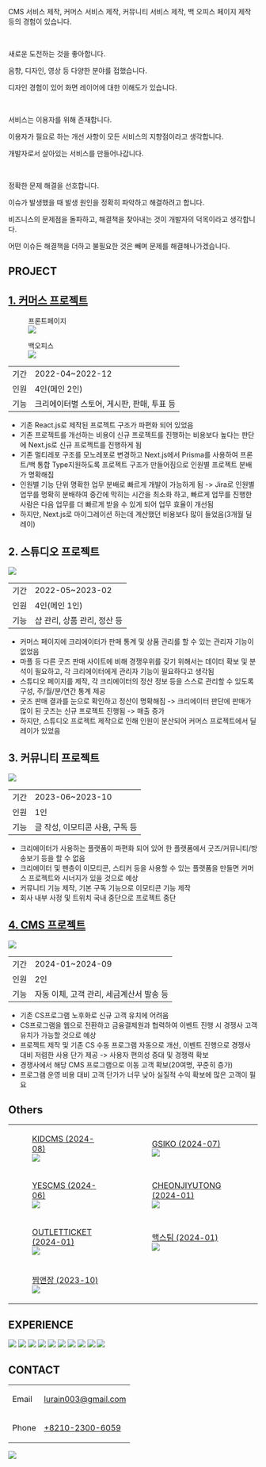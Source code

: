 <article>
<p>CMS 서비스 제작, 커머스 서비스 제작, 커뮤니티 서비스 제작, 백 오피스 페이지 제작 등의 경험이 있습니다.</p>
<br/>
<p>새로운 도전하는 것을 좋아합니다.</p>
<p>음향, 디자인, 영상 등 다양한 분야를 접했습니다.</p>
<p>디자인 경험이 있어 화면 레이어에 대한 이해도가 있습니다.</p>
<br/>
<p>서비스는 이용자를 위해 존재합니다.</p>
<p>이용자가 필요로 하는 개선 사항이 모든 서비스의 지향점이라고 생각합니다.</p>
<p>개발자로서 살아있는 서비스를 만들어나갑니다.</p>
<br/>
<p>정확한 문제 해결을 선호합니다.</p>
<p>이슈가 발생했을 때 발생 원인을 정확히 파악하고 해결하려고 합니다.</p>
<p>비즈니스의 문제점을 돌파하고, 해결책을 찾아내는 것이 개발자의 덕목이라고 생각합니다.</p>
<p>어떤 이슈든 해결책을 더하고 불필요한 것은 빼며 문제를 해결해나가겠습니다.</p>
</article>
<article>
  <h1>PROJECT</h1>
  <h2><a href="https://www.shopfanpick.com/">1. 커머스 프로젝트</a></h2>
  <figure>
    <figcaption>
      프론트페이지
    </figcaption>
    <img src="https://github.com/user-attachments/assets/fb29ae9b-5b16-46d3-ae5b-6afecfd6abb2"/>
  </figure>
  <figure>
    <figcaption>
      백오피스
    </figcaption>
    <img src="https://github.com/user-attachments/assets/57ef7a81-53b2-40f6-955b-5532340fca5d"/>
  </figure>
  <table>
    <tbody>
      <tr>
        <td>
          기간
        </td>
        <td>
          2022-04~2022-12
        </td>
      </tr>
      <tr>
        <td>
          인원
        </td>
        <td>
          4인(메인 2인)
        </td>
      </tr>
      <tr>
        <td>
          기능
        </td>
        <td>
          크리에이터별 스토어, 게시판, 판매, 투표 등
        </td>
      </tr>
    </tbody>
  </table>
  <ul>
    <!--문제 정의-->
    <li>기존 React.js로 제작된 프로젝트 구조가 파편화 되어 있었음</li>
    <!--가설 수립-->
    <li>기존 프로젝트를 개선하는 비용이 신규 프로젝트를 진행하는 비용보다 높다는 판단에 Next.js로 신규 프로젝트를 진행하게 됨</li>
    <!--액션 및 검증-->
    <li>기존 멀티레포 구조를 모노레포로 변경하고 Next.js에서 Prisma를 사용하여 프론트/백 통합 Type지원하도록 프로젝트 구조가 만들어짐으로 인원별 프로젝트 분배가 명확해짐</li>
    <!--결과-->
    <li>인원별 기능 단위 명확한 업무 분배로 빠르게 개발이 가능하게 됨 -> Jira로 인원별 업무를 명확히 분배하여 중간에 막히는 시간을 최소화 하고, 빠르게 업무를 진행한 사람은 다음 업무를 더 빠르게 받을 수 있게 되어 업무 효율이 개선됨</li>
    <li>하지만, Next.js로 마이그레이션 하는데 계산했던 비용보다 많이 들었음(3개월 딜레이)</li>
  </ul>
  <h2>2. 스튜디오 프로젝트</h2>
  <img src="https://github.com/user-attachments/assets/ba78ca89-bcec-4f20-8b04-a4aa5644f5bf" />
  <table>
    <tbody>
      <tr>
        <td>
          기간
        </td>
        <td>
          2022-05~2023-02
        </td>
      </tr>
      <tr>
        <td>
          인원
        </td>
        <td>
          4인(메인 1인)
        </td>
      </tr>
      <tr>
        <td>
          기능
        </td>
        <td>
          샵 관리, 상품 관리, 정산 등
        </td>
      </tr>
    </tbody>
  </table>
  <ul>
    <!--문제 정의-->
    <li>커머스 페이지에 크리에이터가 판매 통계 및 상품 관리를 할 수 있는 관리자 기능이 없었음</li>
    <!--가설 수립-->
    <li>마플 등 다른 굿즈 판매 사이트에 비해 경쟁우위를 갖기 위해서는 데이터 확보 및 분석이 필요하고, 각 크리에이터에게 관리자 기능이 필요하다고 생각됨</li>
    <!--액션 및 검증-->
    <li>스튜디오 페이지를 제작, 각 크리에이터의 정산 정보 등을 스스로 관리할 수 있도록 구성, 주/월/분/연간 통계 제공</li>
    <!--결과-->
    <li>굿즈 판매 결과를 눈으로 확인하고 정산이 명확해짐 -> 크리에이터 판단에 판매가 많이 된 굿즈는 신규 프로젝트 진행됨 -> 매출 증가</li>
    <li>하지만, 스튜디오 프로젝트 제작으로 인해 인원이 분산되어 커머스 프로젝트에서 딜레이가 있었음</li>
  </ul>
  <h2>3. 커뮤니티 프로젝트</h2>
  <img src="https://github.com/user-attachments/assets/06cb8195-b1b0-4ccc-a80d-6f1326754d37" />
  <table>
    <tbody>
      <tr>
        <td>
          기간
        </td>
        <td>
          2023-06~2023-10
        </td>
      </tr>
      <tr>
        <td>
          인원
        </td>
        <td>
          1인
        </td>
      </tr>
      <tr>
        <td>
          기능
        </td>
        <td>
          글 작성, 이모티콘 사용, 구독 등
        </td>
      </tr>
    </tbody>
  </table>
  <ul>
    <!--문제 정의-->
    <li>크리에이터가 사용하는 플랫폼이 파편화 되어 있어 한 플랫폼에서 굿즈/커뮤니티/방송보기 등을 할 수 없음</li>
    <!--가설 수립-->
    <li>크리에이터 및 팬층이 이모티콘, 스티커 등을 사용할 수 있는 플랫폼을 만들면 커머스 프로젝트와 시너지가 있을 것으로 예상</li>
    <!--액션 및 검증-->
    <li>커뮤니티 기능 제작, 기본 구독 기능으로 이모티콘 기능 제작</li>
    <!--결과-->
    <li>회사 내부 사정 및 트위치 국내 중단으로 프로젝트 중단</li>
  </ul>
  <h2><a href="https://ai.yescms.com/">4. CMS 프로젝트</a></h2>
  <img src="https://github.com/user-attachments/assets/bc6d9496-64c4-40e4-aec1-c61e41747bce" />
  <table>
    <tbody>
      <tr>
        <td>
          기간
        </td>
        <td>
          2024-01~2024-09
        </td>
      </tr>
      <tr>
        <td>
          인원
        </td>
        <td>
          2인
        </td>
      </tr>
      <tr>
        <td>
          기능
        </td>
        <td>
          자동 이체, 고객 관리, 세금계산서 발송 등
        </td>
      </tr>
    </tbody>
  </table>
  <ul>
    <!--문제 정의-->
    <li>기존 CS프로그램 노후화로 신규 고객 유치에 어려움</li>
    <!--가설 수립-->
    <li>CS프로그램을 웹으로 전환하고 금융결제원과 협력하여 이벤트 진행 시 경쟁사 고객 유치가 가능할 것으로 예상</li>
    <!--액션 및 검증-->
    <li>프로젝트 제작 및 기존 CS 수동 프로그램 자동으로 개선, 이벤트 진행으로 경쟁사 대비 저렴한 사용 단가 제공 -> 사용자 편의성 증대 및 경쟁력 확보</li>
    <!--결과-->
    <li>경쟁사에서 해당 CMS 프로그램으로 이동 고객 확보(20여명, 꾸준히 증가)</li>
    <li>프로그램 운영 비용 대비 고객 단가가 너무 낮아 실질적 수익 확보에 많은 고객이 필요</li>
  </ul>
  <h2>Others</h2>
  <table>
    <tbody>
      <tr>
        <td>
          <figure>
            <figcaption>
              <a href="https://www.kidcms.com/">KIDCMS (2024-08)</a>
            </figcaption>
            <img src="https://github.com/user-attachments/assets/c2cb04ff-4329-42c2-b2a7-913a13eba73b" />
          </figure>
        </td>
        <td>
          <figure>
            <figcaption>
              <a href="https://gsiko.com/">GSIKO (2024-07)</a>
            </figcaption>
            <img src="https://github.com/user-attachments/assets/af4018e3-e26f-4ce6-a16f-cee6ff4de939" />
          </figure>
        </td>
      </tr>
      <tr>
        <td>
          <figure>
            <figcaption>
              <a href="https://yescms.com/">YESCMS (2024-06)</a>
            </figcaption>
            <img src="https://github.com/user-attachments/assets/eaa642c3-8e64-4398-875a-0ca3193b30c9" />
          </figure>
        </td>
        <td>
          <figure>
            <figcaption>
              <a href="https://cheonjiyutong.vercel.app/">CHEONJIYUTONG (2024-01)</a>
            </figcaption>
            <img src="https://github.com/user-attachments/assets/995c5f8b-89ad-4bcc-a8f6-469d39d68931" />
          </figure>
        </td>
      </tr>
      <tr>
        <td>
          <figure>
            <figcaption>
              <a href="https://outlet-ticket.vercel.app/">OUTLETTICKET (2024-01)</a>
            </figcaption>
            <img src="https://github.com/user-attachments/assets/7f6dd264-034c-425a-93e9-b12f32105d9d" />
          </figure>
        </td>
        <td>
          <figure>
            <figcaption>
              <a href="https://www.xn--b02b03n87n.com/">맥스팀 (2024-01)</a>
            </figcaption>
            <img src="https://github.com/user-attachments/assets/47fdd0b5-f060-4936-915d-31a2947e8283" />
          </figure>
        </td>
      </tr>
      <tr>
        <td>
          <figure>
            <figcaption>
              <a href="https://xn--ef5b84b66f.com/">찜앤장 (2023-10)</a>
            </figcaption>
            <img src="https://github.com/user-attachments/assets/2b5fec80-d26e-4e31-a5e4-56c19da5fcac" />
          </figure>
        </td>
      </tr>
    </tbody>
  </table>
</article>
<article>
  <h1>EXPERIENCE</h1>
  <p>
    <img src="https://img.shields.io/badge/Next.js-black?style=flat&logo=Next.js"/>
    <img src="https://img.shields.io/badge/Typescript-black?style=flat&logo=Typescript"/>
    <img src="https://img.shields.io/badge/React.js-black?style=flat&logo=React"/>
    <img src="https://img.shields.io/badge/Prisma-black?style=flat&logo=Prisma"/>
    <img src="https://img.shields.io/badge/TypeORM-black?style=flat&"/>
    <img src="https://img.shields.io/badge/ES6-black?style=flat&logo=Javascript"/>
    <img src="https://img.shields.io/badge/Tailwind.css-black?style=flat&logo=TailwindCss"/>
    <img src="https://img.shields.io/badge/Scss-black?style=flat&logo=sass"/>
    <img src="https://img.shields.io/badge/CSS3-black?style=flat&logo=CSS3"/>
    <img src="https://img.shields.io/badge/HTML5-black?style=flat&logo=HTML5" />
  </p>
</article>
<article>
  <h1>CONTACT</h1>
  <table>
    <tbody>
      <tr>
        <td>
          <p>Email</p>
        </td>
        <td>
          <a href="mailto:lurain003@gmail.com">lurain003@gmail.com</a>
        </td>
      </tr>
      <tr>
        <td>
          <p>Phone</p>
        </td>
        <td>
          <a href="tel:01023006059">+8210-2300-6059</a>
        </td>
      </tr>
    </tbody>
  </table>
</article>
<p>
  <a href="https://hits.seeyoufarm.com"><img src="https://hits.seeyoufarm.com/api/count/incr/badge.svg?url=https%3A%2F%2Fgithub.com%2FGrangbelrLurain&count_bg=%231F6237&title_bg=%23000000&icon=&icon_color=%23E7E7E7&title=hits&edge_flat=false"/></a>
</p>
